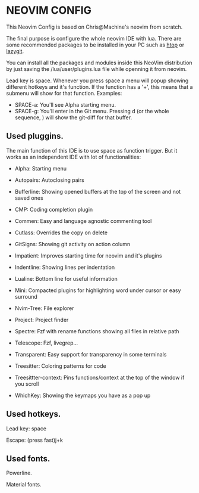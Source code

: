 # NEOVIM CONFIG
This Neovim Config is based on Chris@Machine's neovim from scratch.

The final purpose is configure the whole neovim IDE with lua. There are some recommended packages to be installed in your PC such as [htop](https://htop.dev) or [lazygit](https://github.com/jesseduffield/lazygit).

You can install all the packages and modules inside this NeoVim distribution by just saving the /lua/user/plugins.lua file while openning it from neovim.

Lead key is space. Whenever you press space a menu will popup showing different hotkeys and it's function. If the function has a '+', this means that a submenu will show for that function. Examples:
- SPACE-a: You'll see Alpha starting menu.
- SPACE-g: You'll enter in the Git menu. Pressing d (or the whole sequence, <SPACE-g-d>) will show the git-diff for that buffer.

## Used pluggins.
The main function of this IDE is to use space as function trigger. But it works as an independent IDE with lot of functionalities:
    
*  Alpha: Starting menu
        
*  Autopairs: Autoclosing pairs
    
*  Bufferline: Showing opened buffers at the top of the screen and not saved ones
    
*  CMP: Coding completion plugin
    
*  Commen: Easy and language agnostic commenting tool
    
*  Cutlass: Overrides the copy on delete
    
*  GitSigns: Showing git activity on action column
    
*  Impatient: Improves starting time for neovim and it's plugins
    
*  Indentline: Showing lines per indentation
    
*  Lualine: Bottom line for useful information
    
*  Mini: Compacted plugins for highlighting word under cursor or easy surround
    
*  Nvim-Tree: File explorer
    
*  Project: Project finder
    
*  Spectre: Fzf with rename functions showing all files in relative path
    
*  Telescope: Fzf, livegrep...
    
*  Transparent: Easy support for transparency in some terminals
    
*  Treesitter: Coloring patterns for code
    
*  Treesittter-context: Pins functions/context at the top of the window if you scroll
    
*  WhichKey: Showing the keymaps you have as a pop up

    
## Used hotkeys.
Lead key: space

Escape: (press fast)j+k

## Used fonts.
Powerline.

Material fonts.
